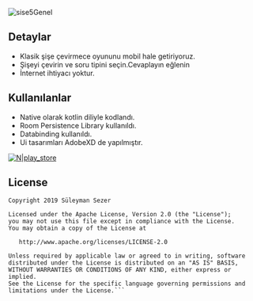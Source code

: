 
![sise5Genel](https://user-images.githubusercontent.com/25854605/83538368-687ea480-a4fe-11ea-8af6-9ecfc0e89320.png)


## Detaylar
- Klasik şişe çevirmece oyununu mobil hale getiriyoruz.
- Şişeyi çevirin ve soru tipini seçin.Cevaplayın eğlenin
- İnternet ihtiyacı yoktur.

## Kullanılanlar
- Native olarak kotlin diliyle kodlandı.
- Room Persistence Library kullanıldı.
- Databinding kullanıldı.
- Ui tasarımları AdobeXD de yapılmıştır.

[![N|play_store](https://user-images.githubusercontent.com/25854605/67431801-b12bc200-f5ed-11e9-9475-4ad1202ec2f1.png)](https://play.google.com/store/apps/details?id=com.patronusstudio.kaydirkazan)

## License
```
Copyright 2019 Süleyman Sezer

Licensed under the Apache License, Version 2.0 (the "License");
you may not use this file except in compliance with the License.
You may obtain a copy of the License at

   http://www.apache.org/licenses/LICENSE-2.0

Unless required by applicable law or agreed to in writing, software
distributed under the License is distributed on an "AS IS" BASIS,
WITHOUT WARRANTIES OR CONDITIONS OF ANY KIND, either express or implied.
See the License for the specific language governing permissions and
limitations under the License.```

